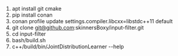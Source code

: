 1. apt install git cmake
1. pip install conan
1. conan profile update settings.compiler.libcxx=libstdc++11 default
1. git clone git@github.com:skinnersBoxy/input-filter.git 
1. cd input-filter
1. bash/build.sh
1. c++/build/bin/JointDistributionLearner --help
